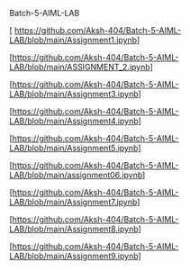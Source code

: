 Batch-5-AIML-LAB

[ https://github.com/Aksh-404/Batch-5-AIML-LAB/blob/main/Assignment1.ipynb]

[https://github.com/Aksh-404/Batch-5-AIML-LAB/blob/main/ASSIGNMENT_2.ipynb]

[https://github.com/Aksh-404/Batch-5-AIML-LAB/blob/main/Assignment3.ipynb]

[https://github.com/Aksh-404/Batch-5-AIML-LAB/blob/main/Assignment4.ipynb]

[https://github.com/Aksh-404/Batch-5-AIML-LAB/blob/main/Assignment5.ipynb]

[https://github.com/Aksh-404/Batch-5-AIML-LAB/blob/main/assignment06.ipynb]

[https://github.com/Aksh-404/Batch-5-AIML-LAB/blob/main/Assignment7.ipynb]

[https://github.com/Aksh-404/Batch-5-AIML-LAB/blob/main/Assignment8.ipynb]

[https://github.com/Aksh-404/Batch-5-AIML-LAB/blob/main/Assignment9.ipynb]

